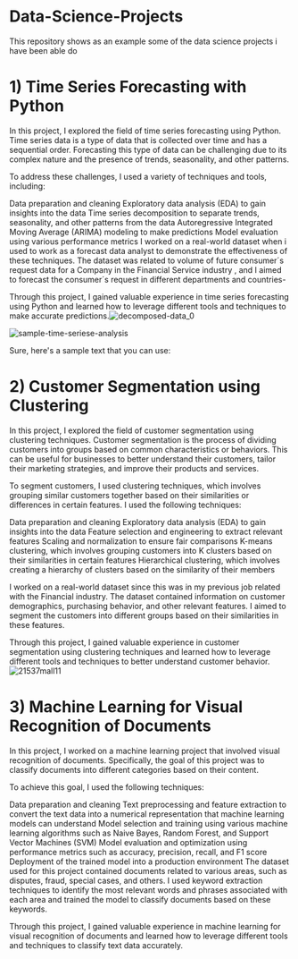 # Data-Science-Projects
This repository shows as an example some of the data science projects i have been able do

# 1) Time Series Forecasting with Python
In this project, I explored the field of time series forecasting using Python. Time series data is a type of data that is collected over time and has a sequential order. Forecasting this type of data can be challenging due to its complex nature and the presence of trends, seasonality, and other patterns.

To address these challenges, I used a variety of techniques and tools, including:

Data preparation and cleaning
Exploratory data analysis (EDA) to gain insights into the data
Time series decomposition to separate trends, seasonality, and other patterns from the data
Autoregressive Integrated Moving Average (ARIMA) modeling to make predictions
Model evaluation using various performance metrics
I worked on a real-world dataset when i used to work as a forecast data analyst to demonstrate the effectiveness of these techniques. The dataset was related to volume of future consumer´s request data for a Company in the Financial Service industry , and I aimed to forecast the consumer´s request in different departments and countries-

Through this project, I gained valuable experience in time series forecasting using Python and learned how to leverage different tools and techniques to make accurate predictions.![decomposed-data_0](https://user-images.githubusercontent.com/108201854/230750611-c02a9c88-085c-45ca-a391-b7fc3365a024.png)

![sample-time-seriese-analysis](https://user-images.githubusercontent.com/108201854/230750613-4b09c88b-f698-4f30-9bdc-b8778a997d4e.png)


Sure, here's a sample text that you can use:

# 2) Customer Segmentation using Clustering
In this project, I explored the field of customer segmentation using clustering techniques. Customer segmentation is the process of dividing customers into groups based on common characteristics or behaviors. This can be useful for businesses to better understand their customers, tailor their marketing strategies, and improve their products and services.

To segment customers, I used clustering techniques, which involves grouping similar customers together based on their similarities or differences in certain features. I used the following techniques:

Data preparation and cleaning
Exploratory data analysis (EDA) to gain insights into the data
Feature selection and engineering to extract relevant features
Scaling and normalization to ensure fair comparisons
K-means clustering, which involves grouping customers into K clusters based on their similarities in certain features
Hierarchical clustering, which involves creating a hierarchy of clusters based on the similarity of their members

I worked on a real-world dataset since this was in my previous job related with the Financial industry. The dataset contained information on customer demographics, purchasing behavior, and other relevant features. I aimed to segment the customers into different groups based on their similarities in these features.

Through this project, I gained valuable experience in customer segmentation using clustering techniques and learned how to leverage different tools and techniques to better understand customer behavior.
![21537mall11](https://user-images.githubusercontent.com/108201854/230750877-0c9275e5-5b6f-4400-bb86-b0e0b0f0c829.jpg)

# 3) Machine Learning for Visual Recognition of Documents
In this project, I worked on a machine learning project that involved visual recognition of documents. Specifically, the goal of this project was to classify documents into different categories based on their content.

To achieve this goal, I used the following techniques:

Data preparation and cleaning
Text preprocessing and feature extraction to convert the text data into a numerical representation that machine learning models can understand
Model selection and training using various machine learning algorithms such as Naive Bayes, Random Forest, and Support Vector Machines (SVM)
Model evaluation and optimization using performance metrics such as accuracy, precision, recall, and F1 score
Deployment of the trained model into a production environment
The dataset used for this project contained documents related to various areas, such as disputes, fraud, special cases, and others. I used keyword extraction techniques to identify the most relevant words and phrases associated with each area and trained the model to classify documents based on these keywords.

Through this project, I gained valuable experience in machine learning for visual recognition of documents and learned how to leverage different tools and techniques to classify text data accurately.

